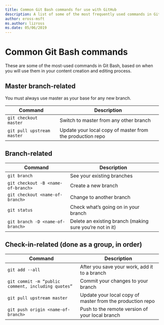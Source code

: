 ```yaml
---
title: Common Git Bash commands for use with GitHub
description: A list of some of the most frequently used commands in Git Bash when working with GitHub. 
author: eross-msft
ms.author: lizross
ms.date: 05/06/2019
---
```


# Common Git Bash commands

These are some of the most-used commands in Git Bash, based on when you will use them in your content creation and editing process.

## Master branch-related

You must always use master as your base for any new branch.

| Command | Description |
|---------|-------------|
| `git checkout master` | Switch to master from any other branch |
| `git pull upstream master` | Update your local copy of master from the production repo |

## Branch-related

| Command | Description |
|---------|-------------|
| `git branch` | See your existing branches |
| `git checkout -B <name-of-branch>` | Create a new branch |
| `git checkout <name-of-branch>` | Change to another branch |
| `git status` | Check what’s going on in your branch |
| `git branch -D <name-of-branch>` | Delete an existing branch (making sure you’re not in it) |

## Check-in-related (done as a group, in order)

| Command | Description |
|---------|-------------|
| `git add --all` | After you save your work, add it to a branch |
| `git commit -m “public comment, including quotes”` | Commit your changes to your branch |
| `git pull upstream master` | Update your local copy of master from the production repo |
| `git push origin <name-of-branch>` | Push to the remote version of your local branch |